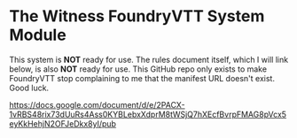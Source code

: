 # The Witness FoundryVTT System Module

This system is **NOT** ready for use. The rules document itself, which I will link below, is also **NOT** ready for use. This GitHub repo only exists to make FoundryVTT stop complaining to me that the manifest URL doesn't exist. Good luck.

https://docs.google.com/document/d/e/2PACX-1vRBS48rix73dUuRs4Ass0KYBLebxXdprM8tWSjQ7hXEcfBvrpFMAG8pVcx5eyKkHehjN2OFJeDkx8yI/pub
